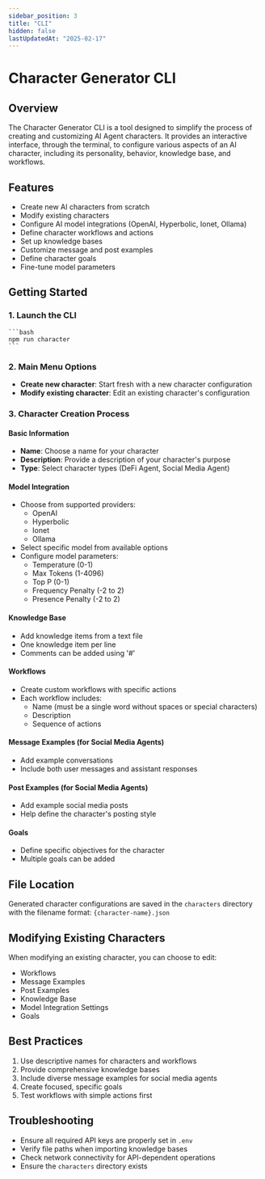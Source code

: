 ```yaml
---
sidebar_position: 3
title: "CLI"
hidden: false
lastUpdatedAt: "2025-02-17"
---
```


# Character Generator CLI 

## Overview
The Character Generator CLI is a tool designed to simplify the process of creating and customizing AI Agent characters. It provides an interactive interface, through the terminal, to configure various aspects of an AI character, including its personality, behavior, knowledge base, and workflows.

## Features
- Create new AI characters from scratch
- Modify existing characters
- Configure AI model integrations (OpenAI, Hyperbolic, Ionet, Ollama)
- Define character workflows and actions
- Set up knowledge bases
- Customize message and post examples
- Define character goals
- Fine-tune model parameters

## Getting Started

### 1. Launch the CLI

    ```bash
    npm run character
    ```

### 2. Main Menu Options
- **Create new character**: Start fresh with a new character configuration
- **Modify existing character**: Edit an existing character's configuration

### 3. Character Creation Process

#### Basic Information
- **Name**: Choose a name for your character
- **Description**: Provide a description of your character's purpose
- **Type**: Select character types (DeFi Agent, Social Media Agent)

#### Model Integration
- Choose from supported providers:
  - OpenAI
  - Hyperbolic
  - Ionet
  - Ollama
- Select specific model from available options
- Configure model parameters:
  - Temperature (0-1)
  - Max Tokens (1-4096)
  - Top P (0-1)
  - Frequency Penalty (-2 to 2)
  - Presence Penalty (-2 to 2)

#### Knowledge Base
- Add knowledge items from a text file
- One knowledge item per line
- Comments can be added using '#'

#### Workflows
- Create custom workflows with specific actions
- Each workflow includes:
  - Name (must be a single word without spaces or special characters)
  - Description
  - Sequence of actions

#### Message Examples (for Social Media Agents)
- Add example conversations
- Include both user messages and assistant responses

#### Post Examples (for Social Media Agents)
- Add example social media posts
- Help define the character's posting style

#### Goals
- Define specific objectives for the character
- Multiple goals can be added

## File Location
Generated character configurations are saved in the `characters` directory with the filename format: `{character-name}.json`

## Modifying Existing Characters
When modifying an existing character, you can choose to edit:
- Workflows
- Message Examples
- Post Examples
- Knowledge Base
- Model Integration Settings
- Goals

## Best Practices
1. Use descriptive names for characters and workflows
2. Provide comprehensive knowledge bases
3. Include diverse message examples for social media agents
4. Create focused, specific goals
5. Test workflows with simple actions first

## Troubleshooting
- Ensure all required API keys are properly set in `.env`
- Verify file paths when importing knowledge bases
- Check network connectivity for API-dependent operations
- Ensure the `characters` directory exists



